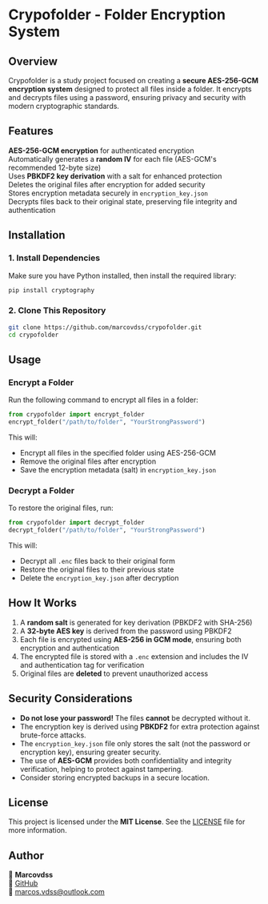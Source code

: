 
#  Crypofolder - Folder Encryption System

## Overview
Crypofolder is a study project focused on creating a **secure AES-256-GCM encryption system** designed to protect all files inside a folder. It encrypts and decrypts files using a password, ensuring privacy and security with modern cryptographic standards.

## Features
 **AES-256-GCM encryption** for authenticated encryption  
 Automatically generates a **random IV** for each file (AES-GCM's recommended 12-byte size)  
 Uses **PBKDF2 key derivation** with a salt for enhanced protection  
 Deletes the original files after encryption for added security  
 Stores encryption metadata securely in `encryption_key.json`  
 Decrypts files back to their original state, preserving file integrity and authentication  

## Installation
### 1. Install Dependencies
Make sure you have Python installed, then install the required library:
```bash
pip install cryptography
```

### 2. Clone This Repository
```bash
git clone https://github.com/marcovdss/crypofolder.git
cd crypofolder
```

## Usage
### Encrypt a Folder
Run the following command to encrypt all files in a folder:
```python
from crypofolder import encrypt_folder
encrypt_folder("/path/to/folder", "YourStrongPassword")
```
This will:
- Encrypt all files in the specified folder using AES-256-GCM
- Remove the original files after encryption
- Save the encryption metadata (salt) in `encryption_key.json`

### Decrypt a Folder
To restore the original files, run:
```python
from crypofolder import decrypt_folder
decrypt_folder("/path/to/folder", "YourStrongPassword")
```
This will:
- Decrypt all `.enc` files back to their original form
- Restore the original files to their previous state
- Delete the `encryption_key.json` after decryption

## How It Works
1. A **random salt** is generated for key derivation (PBKDF2 with SHA-256)
2. A **32-byte AES key** is derived from the password using PBKDF2
3. Each file is encrypted using **AES-256 in GCM mode**, ensuring both encryption and authentication
4. The encrypted file is stored with a `.enc` extension and includes the IV and authentication tag for verification
5. Original files are **deleted** to prevent unauthorized access

## Security Considerations
- **Do not lose your password!** The files **cannot** be decrypted without it.
- The encryption key is derived using **PBKDF2** for extra protection against brute-force attacks.
- The `encryption_key.json` file only stores the salt (not the password or encryption key), ensuring greater security.
- The use of **AES-GCM** provides both confidentiality and integrity verification, helping to protect against tampering.
- Consider storing encrypted backups in a secure location.

## License
This project is licensed under the **MIT License**. See the [LICENSE](LICENSE) file for more information.

## Author
👤 **Marcovdss**  
🔗 [GitHub](https://github.com/marcovdss)  
📧 marcos.vdss@outlook.com  
